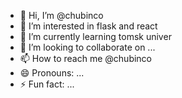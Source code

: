 - 👋 Hi, I’m @chubinco
- 👀 I’m interested in flask and react
- 🌱 I’m currently learning tomsk univer
- 💞️ I’m looking to collaborate on ...
- 📫 How to reach me @chubinco
- 😄 Pronouns: ...
- ⚡ Fun fact: ...

<!---
chubinco/chubinco is a ✨ special ✨ repository because its `README.md` (this file) appears on your GitHub profile.
You can click the Preview link to take a look at your changes.
--->
